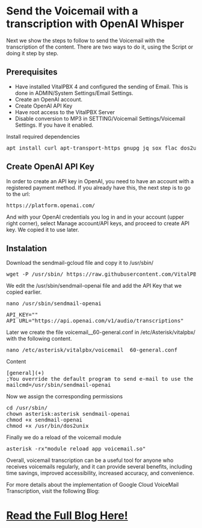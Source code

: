 # Send the Voicemail with a transcription with OpenAI Whisper
Next we show the steps to follow to send the Voicemail with the transcription of the content. There are two ways to do it, using the Script or doing it step by step.

## Prerequisites
- Have installed VitalPBX 4 and configured the sending of Email. This is done in ADMIN/System Settings/Email Settings.
- Create an OpenAI account.
- Create OpenAI API Key
- Have root access to the VitalPBX Server
- Disable conversion to MP3 in SETTING/Voicemail Settings/Voicemail Settings. If you have it enabled.

Install required dependencies
<pre>
apt install curl apt-transport-https gnupg jq sox flac dos2unix gnupg
</pre>

## Create OpenAI API Key
In order to create an API key in OpenAI, you need to have an account with a registered payment method. If you already have this, the next step is to go to the url:
<pre>
https://platform.openai.com/
</pre>
And with your OpenAI credentials you log in and in your account (upper right corner), select Manage account/API keys, and proceed to create API key. We copied it to use later.

## Instalation
Download the sendmail-gcloud file and copy it to /usr/sbin/
<pre>
wget -P /usr/sbin/ https://raw.githubusercontent.com/VitalPBX/vitalpbx-voicemail-transcription-openai/main/sendmail-openai
</pre>

We edit the /usr/sbin/sendmail-openai file and add the API Key that we copied earlier.
<pre>
nano /usr/sbin/sendmail-openai
</pre>

<pre>
API_KEY=""
API_URL="https://api.openai.com/v1/audio/transcriptions"
</pre>

Later we create the file voicemail__60-general.conf in /etc/Asterisk/vitalpbx/ with the following content.
<pre>
nano /etc/asterisk/vitalpbx/voicemail__60-general.conf 
</pre>

Content
<pre>
[general](+)
;You override the default program to send e-mail to use the script
mailcmd=/usr/sbin/sendmail-openai
</pre>

Now we assign the corresponding permissions
<pre>
cd /usr/sbin/
chown asterisk:asterisk sendmail-openai
chmod +x sendmail-openai
chmod +x /usr/bin/dos2unix
</pre>

Finally we do a reload of the voicemail module
<pre>
asterisk -rx"module reload app_voicemail.so"
</pre>

Overall, voicemail transcription can be a useful tool for anyone who receives voicemails regularly, and it can provide several benefits, including time savings, improved accessibility, increased accuracy, and convenience.

For more details about the implementation of Google Cloud VoiceMail Transcription, visit the following Blog:

# [Read the Full Blog Here!](https://vitalpbx.com/blog/vitalpbx-voicemail-transcription-openai-whisper/)
